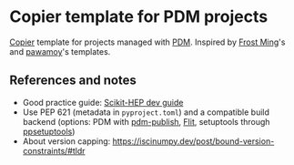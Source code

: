 # Copier template for PDM projects

[Copier](https://github.com/copier-org/copier) template for projects managed with [PDM](https://pdm.fming.dev/). Inspired by [Frost Ming](https://github.com/pdm-project/copier-pdm)'s and [pawamoy](https://github.com/pawamoy/copier-pdm)'s templates.

## References and notes

- Good practice guide: [Scikit-HEP dev guide](https://scikit-hep.org/developer)
- Use PEP 621 (metadata in `pyproject.toml`) and a compatible build backend (options: PDM with [pdm-publish](https://github.com/branchvincent/pdm-publish), [Flit](https://flit.readthedocs.io/en/latest/), setuptools through [ppsetuptools](https://github.com/TheCleric/ppsetuptools))
- About version capping: https://iscinumpy.dev/post/bound-version-constraints/#tldr
